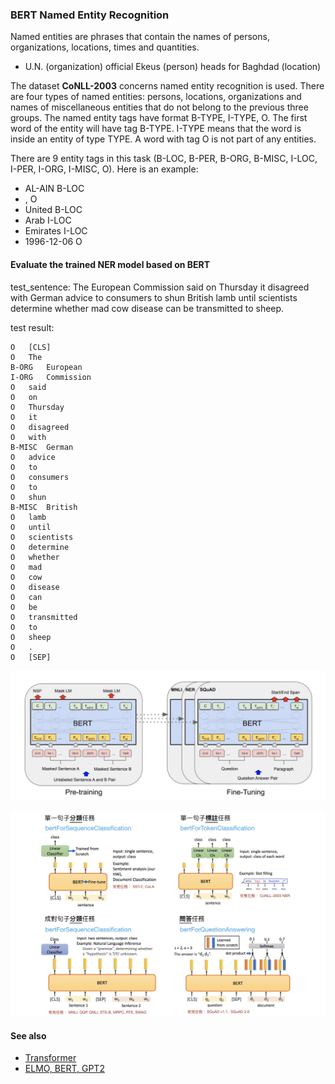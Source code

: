 ### BERT Named Entity Recognition

Named entities are phrases that contain the names of persons, organizations, locations, times and quantities.

* U.N. (organization) official Ekeus (person) heads for Baghdad (location)

The dataset **CoNLL-2003** concerns named entity recognition is used. There are four types of named entities: persons, locations, organizations and names of miscellaneous entities that do not belong to the previous three groups. The named entity tags have format B-TYPE, I-TYPE, O. The first word of the entity will have tag B-TYPE. I-TYPE means that the word is inside an entity of type TYPE. A word with tag O is not part of any entities.

There are 9 entity tags in this task (B-LOC, B-PER, B-ORG, B-MISC, I-LOC, I-PER, I-ORG, I-MISC, O). Here is an example:
* AL-AIN B-LOC
* , O
* United B-LOC
* Arab I-LOC
* Emirates I-LOC
* 1996-12-06 O

#### Evaluate the trained NER model based on BERT

test_sentence:
The European Commission said on Thursday it disagreed with German advice to consumers to shun British lamb until scientists determine whether mad cow disease can be transmitted to sheep.

test result:
```
O	[CLS]
O	The
B-ORG	European
I-ORG	Commission
O	said
O	on
O	Thursday
O	it
O	disagreed
O	with
B-MISC	German
O	advice
O	to
O	consumers
O	to
O	shun
B-MISC	British
O	lamb
O	until
O	scientists
O	determine
O	whether
O	mad
O	cow
O	disease
O	can
O	be
O	transmitted
O	to
O	sheep
O	.
O	[SEP]
```

![BERT model for transfer learning: use a pre-trained BERT model and fine tune for your downstream NLP tasks](images/bert-2phase.jpg)

![4 NLP tasks based on a fine-tuned BERT model](images/bert_fine_tuning_tasks.jpg)

#### See also

* [Transformer](https://youtu.be/ugWDIIOHtPA)
* [ELMO, BERT, GPT2](https://youtu.be/UYPa347-DdE)
